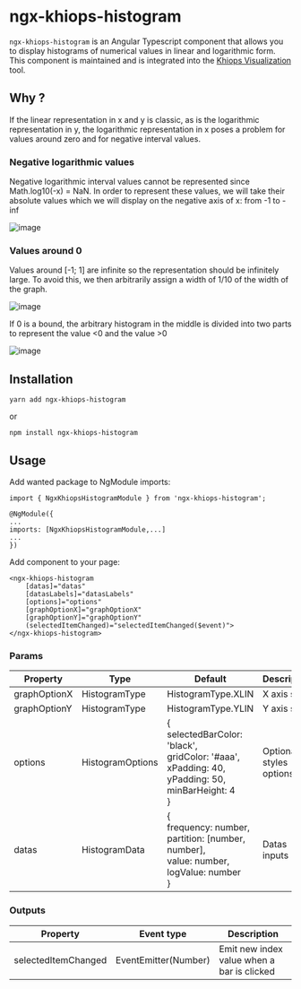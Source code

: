 
# ngx-khiops-histogram

```ngx-khiops-histogram``` is an Angular Typescript component that allows you to display histograms of numerical values in linear and logarithmic form.
This component is maintained and is integrated into the [Khiops Visualization](https://github.com/KhiopsML/khiops-visualization) tool.

## Why ?

If the linear representation in x and y is classic, as is the logarithmic representation in y, the logarithmic representation in x poses a problem for values ​​around zero and for negative interval values.

### Negative logarithmic values

Negative logarithmic interval values ​​cannot be represented since Math.log10(-x) = NaN.
In order to represent these values, ​​we will take their absolute values ​​which we will display on the negative axis of x: from -1 to -inf

![image](https://github.com/KhiopsML/ngx-khiops-histogram/assets/13203455/11dfd7c4-3ecf-4a71-9439-5c498de78a23)

### Values around 0

Values ​​around [-1; 1] are infinite so the representation should be infinitely large. To avoid this, we then arbitrarily assign a width of 1/10 of the width of the graph.

![image](https://github.com/KhiopsML/ngx-khiops-histogram/assets/13203455/ef64c77f-a640-46cf-8743-2024d0be5e90)

If 0 is a bound, the arbitrary histogram in the middle is divided into two parts to represent the value <0 and the value >0


![image](https://github.com/KhiopsML/ngx-khiops-histogram/assets/13203455/ea69a9ba-19bc-4052-bd11-1a31df0c190f)


## Installation

```yarn add ngx-khiops-histogram```

or

```npm install ngx-khiops-histogram```

## Usage

Add wanted package to NgModule imports:

```
import { NgxKhiopsHistogramModule } from 'ngx-khiops-histogram';

@NgModule({
...
imports: [NgxKhiopsHistogramModule,...]
...
})
```

Add component to your page:
```
<ngx-khiops-histogram
    [datas]="datas"
    [datasLabels]="datasLabels"
    [options]="options"
    [graphOptionX]="graphOptionX"
    [graphOptionY]="graphOptionY"
    (selectedItemChanged)="selectedItemChanged($event)">
</ngx-khiops-histogram>
```

### Params

| Property | Type | Default | Description |
|--|--|--|--|
| graphOptionX | HistogramType | HistogramType.XLIN | X axis scale |
| graphOptionY| HistogramType | HistogramType.YLIN| Y axis scale | 
| options| HistogramOptions| {<br>selectedBarColor: 'black',<br>gridColor: '#aaa',<br>xPadding: 40,<br>yPadding: 50,<br>minBarHeight: 4<br>} | Optional styles options |
| datas| HistogramData| {<br>frequency: number,<br>partition: [number, number],<br>value: number,<br>logValue: number<br>} | Datas inputs |


### Outputs

| Property | Event type | Description|
|--|--|--|
| selectedItemChanged | EventEmitter(Number) | Emit new index value when a bar is clicked|

